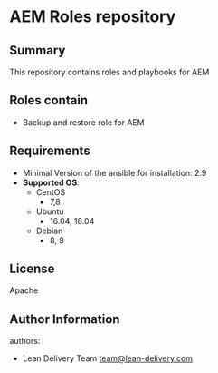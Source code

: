 AEM Roles repository
=========


## Summary


This repository contains roles and playbooks for AEM



Roles contain
------------


- Backup and restore role for AEM


Requirements
------------


- Minimal Version of the ansible for installation: 2.9
 - **Supported OS**:
   - CentOS
     - 7,8
   - Ubuntu
     - 16.04, 18.04
   - Debian
     - 8, 9


License
-------
Apache


Author Information
------------------


authors:
  - Lean Delivery Team <team@lean-delivery.com>